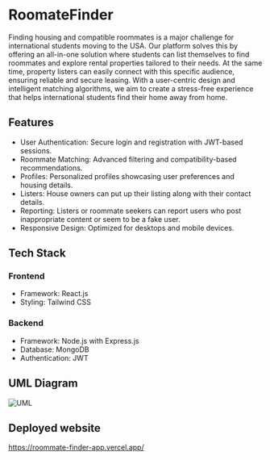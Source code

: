 # RoomateFinder
Finding housing and compatible roommates is a major challenge for international students moving to the USA. Our platform solves this by offering an all-in-one solution where students can list themselves to find roommates and explore rental properties tailored to their needs. At the same time, property listers can easily connect with this specific audience, ensuring reliable and secure leasing. With a user-centric design and intelligent matching algorithms, we aim to create a stress-free experience that helps international students find their home away from home.

## Features
- User Authentication: Secure login and registration with JWT-based sessions.
- Roommate Matching: Advanced filtering and compatibility-based recommendations.
- Profiles: Personalized profiles showcasing user preferences and housing details.
- Listers: House owners can put up their listing along with their contact details.
- Reporting: Listers or roommate seekers can report users who post inappropriate content or seem to be a fake user.
- Responsive Design: Optimized for desktops and mobile devices.

## Tech Stack
### Frontend
- Framework: React.js
- Styling: Tailwind CSS

### Backend
- Framework: Node.js with Express.js
- Database: MongoDB
- Authentication: JWT

## UML Diagram
![UML](https://github.com/vivekdhir77/Course-Project-Web-dev/blob/main/class%20diag%20proj.png)

## Deployed website
https://roommate-finder-app.vercel.app/
